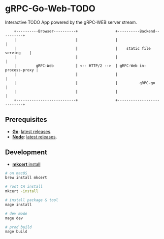 # gRPC-Go-Web-TODO

Interactive TODO App powered by the gRPC-WEB server stream.

```
    +----------Browser----------+                 +----------Backend----------+
    |                           |                 |                           |
    |                           |                 |    static file serving    |
    |                           |                 |                           |
    |         gRPC-Web          | <-- HTTP/2 -->  | gRPC-Web in-process-proxy |
    |                           |                 |                           |
    |                           |                 |          gRPC-go          |
    |                           |                 |                           |
    +---------------------------+                 +---------------------------+
```

## Prerequisites

- **[Go][]**: [latest releases][go-releases].
- **[Node][]**: [latest releases][node-release].

## Development

- [**mkcert** install][mkcert-install]

```sh
# on macOS
brew install mkcert

# root CA install
mkcert -install

# install package & tool
mage install

# dev mode
mage dev

# prod build
mage build
```

[go]: https://golang.org
[node]: https://nodejs.org
[go-releases]: https://golang.org/doc/devel/release.html
[node-release]: https://nodejs.org/en/blog
[mkcert-install]: https://github.com/FiloSottile/mkcert#installation
